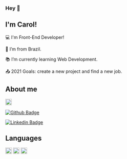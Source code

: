 ### Hey 👋

<!--
**carollbs/carollbs** is a ✨ _special_ ✨ repository because its `README.md` (this file) appears on your GitHub profile.

Here are some ideas to get you started:

- 🔭 I’m currently working on ...
- 🌱 I’m currently learning ...
- 👯 I’m looking to collaborate on ...
- 🤔 I’m looking for help with ...
- 💬 Ask me about ...
- 📫 How to reach me: ...
- 😄 Pronouns: ...
- ⚡ Fun fact: ...
-->
## I'm Carol!

 

:computer: I'm Front-End Developer!

:house_with_garden: I’m from Brazil.

:books: I’m currently learning Web Development.

:outbox_tray: 2021 Goals: create a new project and find a new job.

## About me


<img height= "20" src= "https://img.shields.io/badge/WhatsApp-25D366?style=for-the-badge&logo=whatsapp&logoColor=white=https://wa.me/5575992707627">

[![Github Badge](https://img.shields.io/badge/-Github-000?style=flat-square&logo=Github&logoColor=white&link=https://github.com/carollbs)](https://github.com/carollbs)

[![Linkedin Badge](https://img.shields.io/badge/-LinkedIn-blue?style=flat-square&logo=Linkedin&logoColor=white&link=https://www.linkedin.com/in/caroldasilvaborges/)]( https://www.linkedin.com/in/caroldasilvaborges/)

## Languages

<img height= "20" src= "https://img.shields.io/badge/HTML5-E34F26?style=for-the-badge&logo=html5&logoColor=white">
<img height= "20" src= "https://img.shields.io/badge/CSS3-1572B6?style=for-the-badge&logo=css3&logoColor=white">
<img height= "20" src= "https://img.shields.io/badge/JavaScript-323330?style=for-the-badge&logo=javascript&logoColor=F7DF1E">


